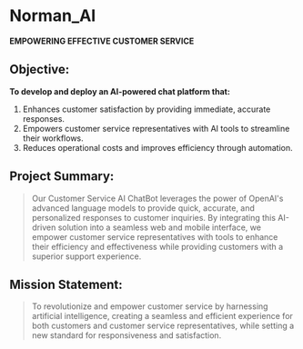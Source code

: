 # Norman_AI
**EMPOWERING EFFECTIVE CUSTOMER SERVICE** 

## Objective: 

**To develop and deploy an AI-powered chat platform that:**
1. Enhances customer satisfaction by providing immediate, accurate responses.
2. Empowers customer service representatives with AI tools to streamline their workflows.
3. Reduces operational costs and improves efficiency through automation.

## Project Summary: 

>Our Customer Service AI ChatBot leverages the power of OpenAI's advanced language models to provide quick, accurate, and personalized responses to customer inquiries. By integrating this AI-driven solution into a seamless web and mobile interface, we empower customer service representatives with tools to enhance their efficiency and effectiveness while providing customers with a superior support experience.

## Mission Statement: 

>To revolutionize and empower customer service by harnessing artificial intelligence, creating a seamless and efficient experience for both customers and customer service representatives, while setting a new standard for responsiveness and satisfaction.


